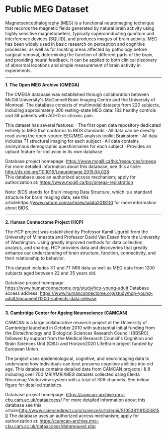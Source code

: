 # Public MEG Dataset

Magnetoencephalography (MEG) is a functional neuroimaging technique that records the magnetic fields generated by natural brain activity using highly sensitive magnetometers, typically superconducting quantum unit interference devices (SQUID), and produces images of brain activity. MEG has been widely used in basic research on perception and cognitive processes, as well as for locating areas affected by pathology before surgical removal, determining the function of different parts of the brain, and providing neural feedback. It can be applied to both clinical discovery of abnormal locations and simple measurement of brain activity in experiments.

***

**1. The Open MEG Archive (OMEGA)**

The OMEGA database was established through collaboration between McGill University's McConnell Brain Imaging Centre and the University of Montreal. The database consists of multimodal datasets from 220 subjects, including approximately 300 resting-state MEG data: 182 healthy controls and 38 patients with ADHD or chronic pain.

This dataset has several features:
· The first open data repository dedicated entirely to MEG that conforms to BIDS standards
· All data can be directly read using the open-source EEG/MEG analysis toolkit Brainstorm
· All data includes T1 structural imaging for each subject
· All data contains anonymous demographic questionnaires for each subject
· Provides an upload feature for inclusion in its own database

Database project homepage: https://www.mcgill.ca/bic/resources/omega 
For more detailed information about this database, see this article: http://dx.doi.org/10.1016/j.neuroimage.2015.04.028   
This database uses an authorized access mechanism; apply for authorization at: https://www.mcgill.ca/bic/omega-registration 

Note: BIDS stands for Brain Imaging Data Structure, which is a standard structure for brain imaging data; see this articlehttps://www.nature.com/articles/sdata2018110 for more information about BIDS.

***

**2. Human Connectome Project (HCP)**

The HCP project was established by Professor Kamil Ugurbil from the University of Minnesota and Professor David Van Essen from the University of Washington. Using greatly improved methods for data collection, analysis, and sharing, HCP provides data and discoveries that greatly enhance our understanding of brain structure, function, connectivity, and their relationship to behavior. 

This dataset includes 3T and 7T MRI data as well as MEG data from 1200 subjects aged between 22 and 35 years old.

Database project homepage: https://www.humanconnectome.org/study/hcp-young-adult 
Database access address: https://www.humanconnectome.org/study/hcp-young-adult/document/1200-subjects-data-release 

***

**3. Cambridge Center for Ageing Neuroscience (CAMCAN)**

CAMCAN is a large collaborative research project at the University of Cambridge launched in October 2010 with substantial initial funding from the Biotechnology and Biological Sciences Research Council (BBSRC), followed by support from the Medical Research Council's Cognition and Brain Sciences Unit (CBU) and Horizon2020 LifeBrain project funded by European Union.

The project uses epidemiological, cognitive, and neuroimaging data to understand how individuals can best preserve cognitive abilities into old age. This database contains detailed data from CAMCAN projects I & II including over 700 MRI/fMRI/MEG datasets collected using Elekta Neuromag Vectorview system with a total of 306 channels. See below figure for detailed statistics.

Database project homepage: https://camcan-archive.mrc-cbu.cam.ac.uk/dataaccess/ 
For more detailed information about this database see this article:http://www.sciencedirect.com/science/article/pii/S1053811915008150 
The database uses an authorized access mechanism; apply for authorization at: https://camcan-archive.mrc-cbu.cam.ac.uk/dataaccess/datarequest.php 

